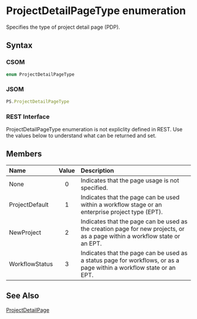 [comment]: # (Name:ProjectDetailPageType)
[comment]: # (Type:Enum)
[comment]: # (Status:Verified)

# <a name="name"></a>ProjectDetailPageType enumeration

<a name="description"></a>Specifies the type of project detail page (PDP).

## <a name="syntax"></a>Syntax

### CSOM

```C#
enum ProjectDetailPageType 
```
### JSOM

```JavaScript
PS.ProjectDetailPageType
```
### REST Interface

ProjectDetailPageType enumeration is not expliclity defined in REST.  Use the values below to understand what can be returned and set.

## <a name="members"></a>Members

<a name="enumMembers"></a>

|**Name**|**Value**|**Description**|
|:------ |:----: |:----- |
|<a name="None"></a>None|0|Indicates that the page usage is not specified.|
|<a name="ProjectDefault"></a>ProjectDefault|1|Indicates that the page can be used within a workflow stage or an enterprise project type (EPT).|
|<a name="NewProject"></a>NewProject|2|Indicates that the page can be used as the creation page for new projects, or as a page within a workflow state or an EPT.|
|<a name="WorkflowStatus"></a>WorkflowStatus|3|Indicates that the page can be used as a status page for workflows, or as a page within a workflow state or an EPT.|

## <a name="seeAlso"></a>See Also

[ProjectDetailPage](ProjectDetailPage.md)<br/>
